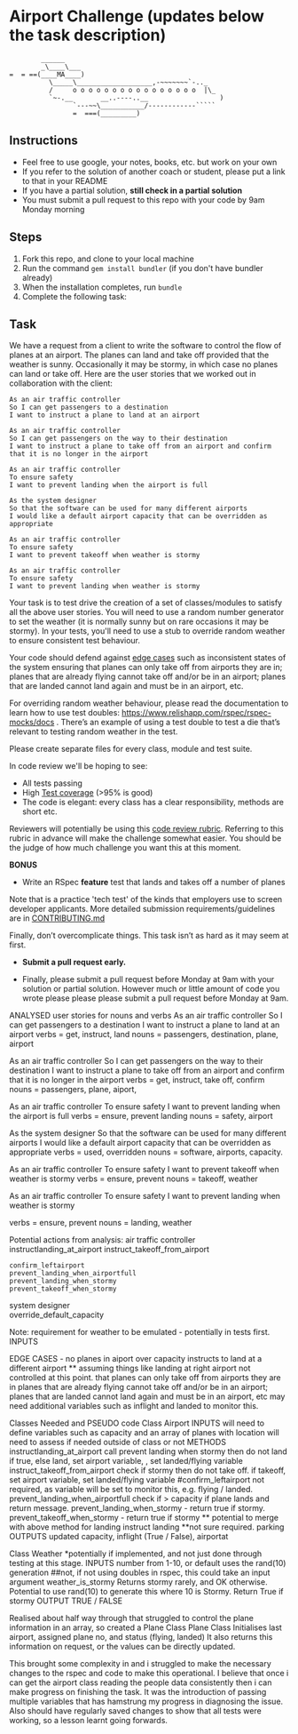 Airport Challenge (updates below the task description)
=================

```
        ______
        _\____\___
=  = ==(____MA____)
          \_____\___________________,-~~~~~~~`-.._
          /     o o o o o o o o o o o o o o o o  |\_
          `~-.__       __..----..__                  )
                `---~~\___________/------------`````
                =  ===(_________)

```

Instructions
---------

* Feel free to use google, your notes, books, etc. but work on your own
* If you refer to the solution of another coach or student, please put a link to that in your README
* If you have a partial solution, **still check in a partial solution**
* You must submit a pull request to this repo with your code by 9am Monday morning

Steps
-------

1. Fork this repo, and clone to your local machine
2. Run the command `gem install bundler` (if you don't have bundler already)
3. When the installation completes, run `bundle`
4. Complete the following task:

Task
-----

We have a request from a client to write the software to control the flow of planes at an airport. The planes can land and take off provided that the weather is sunny. Occasionally it may be stormy, in which case no planes can land or take off.  Here are the user stories that we worked out in collaboration with the client:

```
As an air traffic controller 
So I can get passengers to a destination 
I want to instruct a plane to land at an airport

As an air traffic controller 
So I can get passengers on the way to their destination 
I want to instruct a plane to take off from an airport and confirm that it is no longer in the airport

As an air traffic controller 
To ensure safety 
I want to prevent landing when the airport is full 

As the system designer
So that the software can be used for many different airports
I would like a default airport capacity that can be overridden as appropriate

As an air traffic controller 
To ensure safety 
I want to prevent takeoff when weather is stormy 

As an air traffic controller 
To ensure safety 
I want to prevent landing when weather is stormy 
```

Your task is to test drive the creation of a set of classes/modules to satisfy all the above user stories. You will need to use a random number generator to set the weather (it is normally sunny but on rare occasions it may be stormy). In your tests, you'll need to use a stub to override random weather to ensure consistent test behaviour.

Your code should defend against [edge cases](http://programmers.stackexchange.com/questions/125587/what-are-the-difference-between-an-edge-case-a-corner-case-a-base-case-and-a-b) such as inconsistent states of the system ensuring that planes can only take off from airports they are in; planes that are already flying cannot take off and/or be in an airport; planes that are landed cannot land again and must be in an airport, etc.

For overriding random weather behaviour, please read the documentation to learn how to use test doubles: https://www.relishapp.com/rspec/rspec-mocks/docs . There’s an example of using a test double to test a die that’s relevant to testing random weather in the test.

Please create separate files for every class, module and test suite.

In code review we'll be hoping to see:

* All tests passing
* High [Test coverage](https://github.com/makersacademy/course/blob/main/pills/test_coverage.md) (>95% is good)
* The code is elegant: every class has a clear responsibility, methods are short etc. 

Reviewers will potentially be using this [code review rubric](docs/review.md).  Referring to this rubric in advance will make the challenge somewhat easier.  You should be the judge of how much challenge you want this at this moment.

**BONUS**

* Write an RSpec **feature** test that lands and takes off a number of planes

Note that is a practice 'tech test' of the kinds that employers use to screen developer applicants.  More detailed submission requirements/guidelines are in [CONTRIBUTING.md](CONTRIBUTING.md)

Finally, don’t overcomplicate things. This task isn’t as hard as it may seem at first.

* **Submit a pull request early.**

* Finally, please submit a pull request before Monday at 9am with your solution or partial solution.  However much or little amount of code you wrote please please please submit a pull request before Monday at 9am.

ANALYSED user stories for nouns and verbs
As an air traffic controller 
So I can get passengers to a destination 
I want to instruct a plane to land at an airport
verbs = get, instruct, land
nouns = passengers, destination, plane, airport

As an air traffic controller 
So I can get passengers on the way to their destination 
I want to instruct a plane to take off from an airport and confirm that it is no longer in the airport
verbs = get, instruct, take off, confirm
nouns = passengers, plane, aiport, 

As an air traffic controller 
To ensure safety 
I want to prevent landing when the airport is full 
verbs = ensure, prevent landing
nouns = safety, airport

As the system designer
So that the software can be used for many different airports
I would like a default airport capacity that can be overridden as appropriate
verbs = used, overridden
nouns = software, airports, capacity.

As an air traffic controller 
To ensure safety 
I want to prevent takeoff when weather is stormy 
verbs = ensure, prevent
nouns = takeoff, weather

As an air traffic controller 
To ensure safety 
I want to prevent landing when weather is stormy 

verbs = ensure, prevent
nouns = landing, weather

Potential actions from analysis:
air traffic controller  
    instructlanding_at_airport
    instruct_takeoff_from_airport
    
    confirm_leftairport
    prevent_landing_when_airportfull
    prevent_landing_when_stormy
    prevent_takeoff_when_stormy
system designer  
    override_default_capacity

Note: requirement for weather to be emulated - potentially in tests first.
INPUTS


EDGE CASES - 
no planes in aiport
over capacity
instructs to land at a different airport
** assuming things like landing at right airport not controlled at this point.
that planes can only take off from airports they are in
planes that are already flying cannot take off and/or be in an airport;
planes that are landed cannot land again and must be in an airport, etc
may need additional variables such as inflight and landed to monitor this.

Classes Needed and PSEUDO code
Class Airport 
INPUTS
will need to define variables such as capacity and an array of planes with location
will need to assess if needed outside of class or not
METHODS
  instructlanding_at_airport
    call prevent landing when stormy then do not land if true, else land, set airport variable, , set landed/flying variable
  instruct_takeoff_from_airport
    check if stormy then do not take off. if takeoff, set airport variable, set  landed/flying variable
  #confirm_leftairport
    not required, as variable will be set to monitor this, e.g. flying / landed.
  prevent_landing_when_airportfull
    check if > capacity if plane lands and return message.
  prevent_landing_when_stormy - return true if stormy.
  prevent_takeoff_when_stormy - return true if stormy ** potential to merge with above method for landing
  instruct landing **not sure required. parking
OUTPUTS updated capacity, inflight (True / False), airportat

Class Weather *potentially if implemented, and not just done through testing at this stage.
  INPUTS number from 1-10, or default uses the rand(10) generation
  ##not, if not using doubles in rspec, this could take an input argument
  weather_is_stormy
    Returns stormy rarely, and OK otherwise. Potential to use rand(10) to generate this where 10 is Stormy. Return True if stormy
  OUTPUT TRUE / FALSE

  Realised about half way through that struggled to control the plane information in an array, so created a Plane Class
  Plane Class
  Initialises last airport, assigned plane no, and status (flying, landed)
  It also returns this information on request, or the values can be directly updated.

  This brought some complexity in and i struggled to make the necessary changes to the rspec and code to make this operational. I believe that once i can get the airport class reading the people data consistently then i can make progress on finishing the task. It was the introduction of passing multiple variables that has hamstrung my progress in diagnosing the issue. Also should have regularly saved changes to show that all tests were working, so a lesson learnt going forwards.
